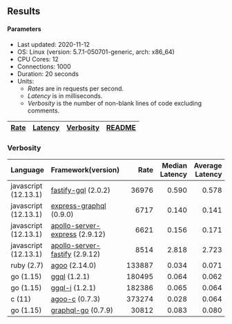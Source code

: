 ## Results

<!-- Result from here -->

#### Parameters
- Last updated: 2020-11-12
- OS: Linux (version: 5.7.1-050701-generic, arch: x86_64)
- CPU Cores: 12
- Connections: 1000
- Duration: 20 seconds
- Units:
  - _Rates_ are in requests per second.
  - _Latency_ is in milliseconds.
  - _Verbosity_ is the number of non-blank lines of code excluding comments.

| [Rate](rates.md) | [Latency](latency.md) | [Verbosity](verbosity.md) | [README](README.md) |
| ---------------- | --------------------- | ------------------------- | ------------------- |

### Verbosity
| Language | Framework(version) | Rate | Median Latency | Average Latency | 90th % | 99th % | Std Dev | Verbosity |
| -------- | ------------------ | ----:| ------------:| ---------------:| ------:| ------:| -------:| ---------:|
| javascript (12.13.1) | [fastify-gql](https://github.com/mcollina/fastify-gql) (2.0.2) | 36976 | 0.590 | 0.578 | 0.635 | 0.651 | 0.07 | **78** |
| javascript (12.13.1) | [express-graphql](https://github.com/graphql/express-graphql) (0.9.0) | 6717 | 0.140 | 0.141 | 0.154 | 0.173 | 0.04 | **78** |
| javascript (12.13.1) | [apollo-server-express](https://github.com/apollographql/apollo-server/tree/master/packages/apollo-server-express) (2.9.12) | 6621 | 0.156 | 0.171 | 0.189 | 0.455 | 0.20 | **94** |
| javascript (12.13.1) | [apollo-server-fastify](https://github.com/apollographql/apollo-server/tree/master/packages/apollo-server-fastify) (2.9.12) | 8514 | 2.818 | 2.723 | 3.310 | 3.342 | 0.58 | **95** |
| ruby (2.7) | [agoo](github.com/ohler55/agoo) (2.14.0) | 133887 | 0.034 | 0.071 | 0.169 | 0.299 | 0.08 | **105** |
| go (1.15) | [ggql](https://github.com/uhn/ggql) (1.2.1) | 180495 | 0.064 | 0.062 | 0.069 | 0.076 | 0.02 | **176** |
| go (1.15) | [ggql-i](https://github.com/uhn/ggql) (1.2.1) | 182386 | 0.065 | 0.064 | 0.071 | 0.083 | 0.02 | **253** |
| c (11) | [agoo-c](github.com/ohler55/agoo-c) (0.7.3) | 373274 | 0.028 | 0.064 | 0.177 | 0.186 | 0.12 | **320** |
| go (1.15) | [graphql-go](https://github.com/graphql-go/graphql) (0.7.9) | 30812 | 0.083 | 0.080 | 0.090 | 0.106 | 0.03 | **378** |
<!-- Result till here -->
